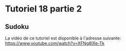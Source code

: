 # Tutoriel 18 partie 2
## Sudoku 

La vidéo de ce tutoriel est disponible à l'adresse suivante: https://www.youtube.com/watch?v=XFNg8lXe-Tk

